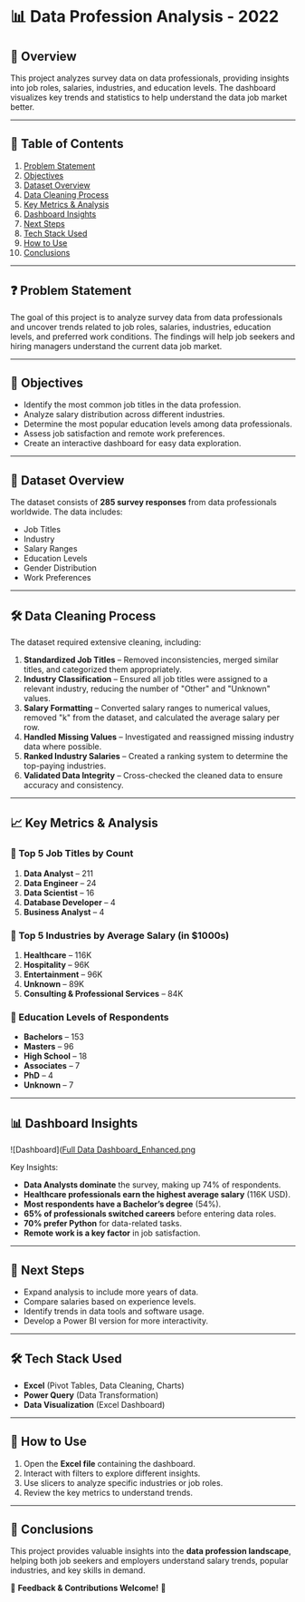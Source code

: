# 📊 Data Profession Analysis - 2022

## 🚀 Overview
This project analyzes survey data on data professionals, providing insights into job roles, salaries, industries, and education levels. The dashboard visualizes key trends and statistics to help understand the data job market better.

---

## 📑 Table of Contents
1. [Problem Statement](#-problem-statement)
2. [Objectives](#-objectives)
3. [Dataset Overview](#-dataset-overview)
4. [Data Cleaning Process](#-data-cleaning-process)
5. [Key Metrics & Analysis](#-key-metrics--analysis)
6. [Dashboard Insights](#-dashboard-insights)
7. [Next Steps](#-next-steps)
8. [Tech Stack Used](#-tech-stack-used)
9. [How to Use](#-how-to-use)
10. [Conclusions](#-conclusions)

---

## ❓ Problem Statement
The goal of this project is to analyze survey data from data professionals and uncover trends related to job roles, salaries, industries, education levels, and preferred work conditions. The findings will help job seekers and hiring managers understand the current data job market.

---

## 🎯 Objectives
- Identify the most common job titles in the data profession.
- Analyze salary distribution across different industries.
- Determine the most popular education levels among data professionals.
- Assess job satisfaction and remote work preferences.
- Create an interactive dashboard for easy data exploration.

---

## 📂 Dataset Overview
The dataset consists of **285 survey responses** from data professionals worldwide. The data includes:
- Job Titles
- Industry
- Salary Ranges
- Education Levels
- Gender Distribution
- Work Preferences

---

## 🛠 Data Cleaning Process
The dataset required extensive cleaning, including:
1. **Standardized Job Titles** – Removed inconsistencies, merged similar titles, and categorized them appropriately.
2. **Industry Classification** – Ensured all job titles were assigned to a relevant industry, reducing the number of "Other" and "Unknown" values.
3. **Salary Formatting** – Converted salary ranges to numerical values, removed "k" from the dataset, and calculated the average salary per row.
4. **Handled Missing Values** – Investigated and reassigned missing industry data where possible.
5. **Ranked Industry Salaries** – Created a ranking system to determine the top-paying industries.
6. **Validated Data Integrity** – Cross-checked the cleaned data to ensure accuracy and consistency.


---

## 📈 Key Metrics & Analysis
### 🔹 Top 5 Job Titles by Count
1. **Data Analyst** – 211
2. **Data Engineer** – 24
3. **Data Scientist** – 16
4. **Database Developer** – 4
5. **Business Analyst** – 4

### 🔹 Top 5 Industries by Average Salary (in $1000s)
1. **Healthcare** – 116K
2. **Hospitality** – 96K
3. **Entertainment** – 96K
4. **Unknown** – 89K
5. **Consulting & Professional Services** – 84K

### 🔹 Education Levels of Respondents
- **Bachelors** – 153
- **Masters** – 96
- **High School** – 18
- **Associates** – 7
- **PhD** – 4
- **Unknown** – 7

---

## 📊 Dashboard Insights
![Dashboard]([Full Data Dashboard_Enhanced.png](https://github.com/nesagate/Profession-Data-Analysis-Project/blob/main/Visuals/Full_Data_Dashboard_Enhanced.png)

Key Insights:
- **Data Analysts dominate** the survey, making up 74% of respondents.
- **Healthcare professionals earn the highest average salary** (116K USD).
- **Most respondents have a Bachelor’s degree** (54%).
- **65% of professionals switched careers** before entering data roles.
- **70% prefer Python** for data-related tasks.
- **Remote work is a key factor** in job satisfaction.

---

## 🔮 Next Steps
- Expand analysis to include more years of data.
- Compare salaries based on experience levels.
- Identify trends in data tools and software usage.
- Develop a Power BI version for more interactivity.

---

## 🛠 Tech Stack Used
- **Excel** (Pivot Tables, Data Cleaning, Charts)
- **Power Query** (Data Transformation)
- **Data Visualization** (Excel Dashboard)

---

## 📌 How to Use
1. Open the **Excel file** containing the dashboard.
2. Interact with filters to explore different insights.
3. Use slicers to analyze specific industries or job roles.
4. Review the key metrics to understand trends.

---

## 🎯 Conclusions
This project provides valuable insights into the **data profession landscape**, helping both job seekers and employers understand salary trends, popular industries, and key skills in demand.

📢 **Feedback & Contributions Welcome!** 🚀

